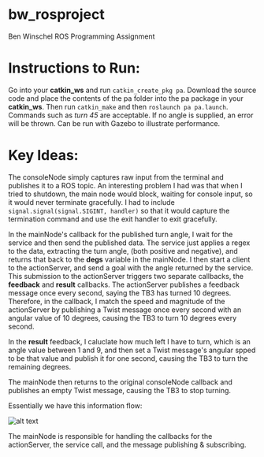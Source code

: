 # bw_rosproject
Ben Winschel ROS Programming Assignment

# Instructions to Run:
Go into your __catkin_ws__ and run ```catkin_create_pkg pa```. Download the source code and place the contents of the pa folder into the pa package in your __catkin_ws__. Then run ```catkin_make``` and then ```roslaunch pa pa.launch```. Commands such as _turn 45_ are acceptable. If no angle is supplied, an error will be thrown. Can be run with Gazebo to illustrate performance.

# Key Ideas:
The consoleNode simply captures raw input from the terminal and publishes it to a ROS topic. An interesting problem I had was that when I tried to shutdown, the main node would block, waiting for console input, so it would never terminate gracefully. I had to include ```signal.signal(signal.SIGINT, handler)``` so that it would capture the termination command and use the exit handler to exit gracefully.

In the mainNode's callback for the published turn angle, I wait for the service and then send the published data. The service just applies a regex to the data, extracting the turn angle, (both positive and negative), and returns that back to the __degs__ variable in the mainNode. I then start a client to the actionServer, and send a goal with the angle returned by the service. This submission to the actionServer triggers two separate callbacks, the __feedback__ and __result__ callbacks. The actionServer publishes a feedback message once every second, saying the TB3 has turned 10 degrees. Therefore, in the callback, I match the speed and magnitude of the actionServer by publishing a Twist message once every second with an angular value of 10 degrees, causing the TB3 to turn 10 degrees every second.

In the __result__ feedback, I caluclate how much left I have to turn, which is an angle value between 1 and 9, and then set a Twist message's angular spped to be that value and publish it for one second, causing the TB3 to turn the remaining degrees.

The mainNode then returns to the original consoleNode callback and publishes an empty Twist message, causing the TB3 to stop turning.

Essentially we have this information flow:

![alt text](https://github.com/campusrover/bw_rosproject/blob/master/Drawing%20(10).png)

The mainNode is responsible for handling the callbacks for the actionServer, the service call, and the message publishing & subscribing.

